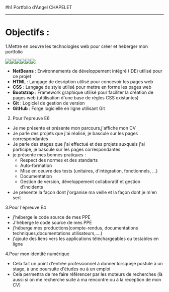 #h1 Portfolio d'Angel CHAPELET
___
# Objectifs :
1.Mettre en oeuvre les technologies web pour créer et heberger mon portfolio

![]( https://upload.wikimedia.org/wikipedia/commons/thumb/9/98/Apache_NetBeans_Logo.svg/langfr-110px-Apache_NetBeans_Logo.svg.png)![](https://upload.wikimedia.org/wikipedia/commons/thumb/6/61/HTML5_logo_and_wordmark.svg/131px-HTML5_logo_and_wordmark.svg.png)![](https://img.icons8.com/color/144/000000/css3.png)![](https://img.icons8.com/color/144/000000/bootstrap.png)![](https://upload.wikimedia.org/wikipedia/commons/thumb/e/e0/Git-logo.svg/langfr-220px-Git-logo.svg.png)![](https://img.icons8.com/fluent/144/000000/github.png)

* **NetBeans** : Environnements de développement intégré (IDE) utilisé pour ce projet
* **HTML** : Langage de desription utilisé pour concevoir les pages web
* **CSS** : Langage de style utilisé pour mettre en forme les pages web
* **Bootstrap** : Framework graphique utilisé pour faciliter la création de pages web (uttilisation d'une base de règles CSS existantes)
* **Git** : Logiciel de gestion de version
* **GitHub** : Forge logicielle en ligne utilisant Git

2. Pour l'epreuve E6
* Je me présente et présente mon parcours,j'affiche mon CV
* Je parle des projets que j'ai réalisé, je bascule sur les pages correspondantes
* Je parle des stages que j'ai effectué et des projets auxquels j'ai participé, je bascule sur les pages correspondantes
* je présente mes bonnes pratiques :
  - Respect des normes et des standarts
  - Auto-formation
  - Mise en oeuvre des tests (unitaires, d'intégration, fonctionnels, ...)
  - Documentation
  - Gestion de version, développement collaboratif et gestion d'incidents
 * Je présente la façon dont j'organise ma veille et la façon dont je m'en sert
 
3.Pour l'épreuve E4
* j'héberge le code source de mes PPE
* J'héberge le code source de mes PPE
* j'héberge mes productions(compte-rendus, documentations techniques,documentations utilisateurs,....)
* j'ajoute des liens vers les applications téléchargeables ou testables en ligne

4.Pour mon identité numérique
* Cela fait un point d'entrée professionnel à donner lorsqueje postule à un stage, à une poursuite d'études ou à un emploi
* Cela permettra de me faire référencer par les moteurs de recherches (là aussi si on me recherche suite à ma rencontre ou à la reception de mon CV)


